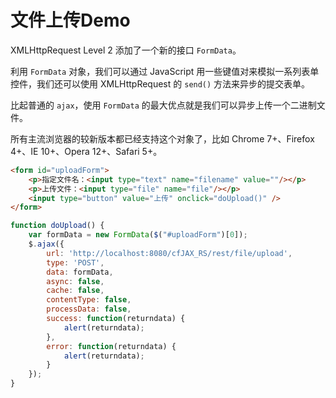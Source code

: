 # 文件上传Demo

XMLHttpRequest Level 2 添加了一个新的接口 `FormData`。

利用 `FormData` 对象，我们可以通过 JavaScript 用一些键值对来模拟一系列表单控件，我们还可以使用 XMLHttpRequest 的 `send()` 方法来异步的提交表单。

比起普通的 `ajax`，使用 `FormData` 的最大优点就是我们可以异步上传一个二进制文件。

所有主流浏览器的较新版本都已经支持这个对象了，比如 Chrome 7+、Firefox 4+、IE 10+、Opera 12+、Safari 5+。

```html
<form id="uploadForm">
    <p>指定文件名：<input type="text" name="filename" value=""/></p>
    <p>上传文件：<input type="file" name="file"/></p>
    <input type="button" value="上传" onclick="doUpload()" />
</form>
```

```js
function doUpload() {
	var formData = new FormData($("#uploadForm")[0]);
	$.ajax({
		url: 'http://localhost:8080/cfJAX_RS/rest/file/upload',
		type: 'POST',
		data: formData,
		async: false,
		cache: false,
		contentType: false,
		processData: false,
		success: function(returndata) {
			alert(returndata);
		},
		error: function(returndata) {
			alert(returndata);
		}
	});
}
```
